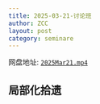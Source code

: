 ```yaml
---
title: 2025-03-21-讨论班
author: ZCC
layout: post
category: seminare
---
```


网盘地址: [`2025Mar21.mp4`](https://pan.sjtu.edu.cn/web/share/4dd80848440b2f3eb59fe77a4b877410)

## 局部化拾遗

